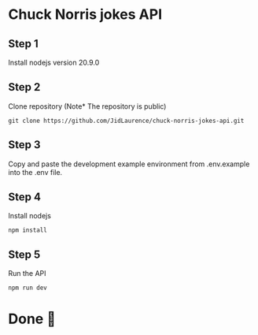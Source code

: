 # Chuck Norris jokes API

## Step 1

Install nodejs version 20.9.0

## Step 2

Clone repository (Note\* The repository is public)

```
git clone https://github.com/JidLaurence/chuck-norris-jokes-api.git
```

## Step 3

Copy and paste the development example environment from .env.example into the .env file.

## Step 4

Install nodejs

```
npm install
```

## Step 5

Run the API

```
npm run dev
```

# Done 🏁

